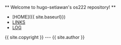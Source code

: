 ---
---
** Welcome to hugo-setiawan's os222 repository! **

- [HOME]({{ site.baseurl}})
- [LINKS]({{site.baseurl}}/LINKS/)
- [LOG]({{site.baseurl}}/TXT/mylog.txt)

{{ site.copyright }} --- {{ site.author }}
